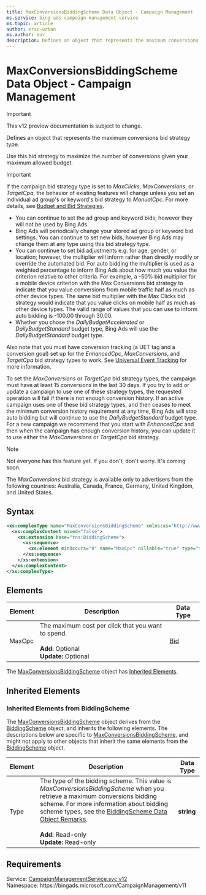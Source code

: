```yaml
---
title: MaxConversionsBiddingScheme Data Object - Campaign Management
ms.service: bing-ads-campaign-management-service
ms.topic: article
author: eric-urban
ms.author: eur
description: Defines an object that represents the maximum conversions bid strategy type.
---
```

# MaxConversionsBiddingScheme Data Object - Campaign Management

> [!IMPORTANT]
> This v12 preview documentation is subject to change.

Defines an object that represents the maximum conversions bid strategy type.

Use this bid strategy to maximize the number of conversions given your maximum allowed budget.

> [!IMPORTANT]
> If the campaign bid strategy type is set to *MaxClicks*, *MaxConversions*, or *TargetCpa*, the behavior of existing features will change unless you set an individual ad group's or keyword's bid strategy to *ManualCpc*. For more details, see [Budget and Bid Strategies](~/guides/budget-bid-strategies.md).
 -  You can continue to set the ad group and keyword bids; however they will not be used by Bing Ads.
 -  Bing Ads will periodically change your stored ad group or keyword bid settings. You can continue to set new bids, however Bing Ads may change them at any type using this bid strategy type.
 -  You can continue to set bid adjustments e.g. for age, gender, or location; however, the multiplier will inform rather than directly modify or override the automated bid. For auto bidding the multiplier is used as a weighted percentage to inform Bing Ads about how much you value the criterion relative to other criteria. For example, a -50% bid multiplier for a mobile device criterion with the Max Conversions bid strategy to indicate that you value conversions from mobile traffic half as much as other device types. The same bid multiplier with the Max Clicks bid strategy would indicate that you value clicks on mobile half as much as other device types. The valid range of values that you can use to inform auto bidding is -100.00 through 30.00.
 -  Whether you chose the *DailyBudgetAccelerated* or *DailyBudgetStandard* budget type, Bing Ads will use the *DailyBudgetStandard* budget type.

Also note that you must have conversion tracking (a UET tag and a conversion goal) set up for the *EnhancedCpc*, *MaxConversions*, and *TargetCpa* bid strategy types to work. See [Universal Event Tracking](~/guides/universal-event-tracking.md) for more information.

To set the *MaxConversions* or *TargetCpa* bid strategy types, the campaign must have at least 15 conversions in the last 30 days. If you try to add or update a campaign to use one of these strategy types, the requested operation will fail if there is not enough conversion history. If an active campaign uses one of these bid strategy types, and then ceases to meet the minimum conversion history requirement at any time, Bing Ads will stop auto bidding but will continue to use the *DailyBudgetStandard* budget type. For a new campaign we recommend that you start with *EnhancedCpc* and then when the campaign has enough conversion history, you can update it to use either the *MaxConversions* or *TargetCpa* bid strategy.

> [!NOTE]
> Not everyone has this feature yet. If you don't, don't worry. It's coming soon.
> 
> The *MaxConversions* bid strategy is available only to advertisers from the following countries: Australia, Canada, France, Germany, United Kingdom, and United States.

## Syntax
```xml
<xs:complexType name="MaxConversionsBiddingScheme" xmlns:xs="http://www.w3.org/2001/XMLSchema">
  <xs:complexContent mixed="false">
    <xs:extension base="tns:BiddingScheme">
      <xs:sequence>
        <xs:element minOccurs="0" name="MaxCpc" nillable="true" type="tns:Bid" />
      </xs:sequence>
    </xs:extension>
  </xs:complexContent>
</xs:complexType>
```

## <a name="elements"></a>Elements

|Element|Description|Data Type|
|-----------|---------------|-------------|
|<a name="maxcpc"></a>MaxCpc|The maximum cost per click that you want to spend.<br/><br/>**Add:** Optional<br/>**Update:** Optional|[Bid](bid.md)|

The [MaxConversionsBiddingScheme](maxconversionsbiddingscheme.md) object has [Inherited Elements](#inheritedelements).

## <a name="inheritedelements"></a>Inherited Elements

### <a name="inheritedelementsbiddingscheme"></a>Inherited Elements from BiddingScheme
The [MaxConversionsBiddingScheme](maxconversionsbiddingscheme.md) object derives from the [BiddingScheme](biddingscheme.md) object, and inherits the following elements. The descriptions below are specific to [MaxConversionsBiddingScheme](maxconversionsbiddingscheme.md), and might not apply to other objects that inherit the same elements from the [BiddingScheme](biddingscheme.md) object.  

|Element|Description|Data Type|
|-----------|---------------|-------------|
|<a name="type"></a>Type|The type of the bidding scheme. This value is *MaxConversionsBiddingScheme* when you retrieve a maximum conversions bidding scheme. For more information about bidding scheme types, see the [BiddingScheme Data Object Remarks](../campaign-management-service/biddingscheme.md#remarks).<br/><br/>**Add:** Read-only<br/>**Update:** Read-only|**string**|

## Requirements
Service: [CampaignManagementService.svc v12](https://campaign.api.bingads.microsoft.com/Api/Advertiser/CampaignManagement/v11/CampaignManagementService.svc)  
Namespace: https\://bingads.microsoft.com/CampaignManagement/v11  

